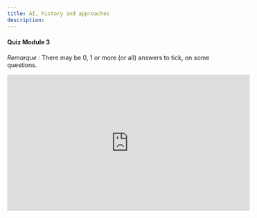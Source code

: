 ```yaml
---
title: AI, history and approaches
description:
---
```


#### Quiz Module 3

_Remarque :_ There may be 0, 1 or more (or all) answers to tick, on some questions.

<iframe width="560" height="315" src="https://rise.articulate.com/share/99Y4U-GKrhT7lsAsrlH6HP27Ry8OE8MO" title="Quiz activity" frameborder="0" allowfullscreen></iframe>

